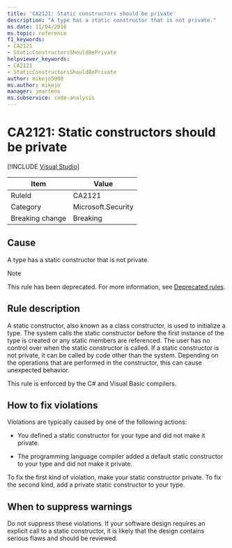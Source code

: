 ```yaml
---
title: 'CA2121: Static constructors should be private'
description: "A type has a static constructor that is not private."
ms.date: 11/04/2016
ms.topic: reference
f1_keywords:
- CA2121
- StaticConstructorsShouldBePrivate
helpviewer_keywords:
- CA2121
- StaticConstructorsShouldBePrivate
author: mikejo5000
ms.author: mikejo
manager: jmartens
ms.subservice: code-analysis
---
```

# CA2121: Static constructors should be private

 [!INCLUDE [Visual Studio](~/includes/applies-to-version/vs-windows-only.md)]

|Item|Value|
|-|-|
|RuleId|CA2121|
|Category|Microsoft.Security|
|Breaking change|Breaking|

## Cause
A type has a static constructor that is not private.

> [!NOTE]
> This rule has been deprecated. For more information, see [Deprecated rules](fxcop-unported-deprecated-rules.md).

## Rule description

A static constructor, also known as a class constructor, is used to initialize a type. The system calls the static constructor before the first instance of the type is created or any static members are referenced. The user has no control over when the static constructor is called. If a static constructor is not private, it can be called by code other than the system. Depending on the operations that are performed in the constructor, this can cause unexpected behavior.

This rule is enforced by the C# and Visual Basic compilers.

## How to fix violations

Violations are typically caused by one of the following actions:

- You defined a static constructor for your type and did not make it private.

- The programming language compiler added a default static constructor to your type and did not make it private.

To fix the first kind of violation, make your static constructor private. To fix the second kind, add a private static constructor to your type.

## When to suppress warnings

Do not suppress these violations. If your software design requires an explicit call to a static constructor, it is likely that the design contains serious flaws and should be reviewed.
